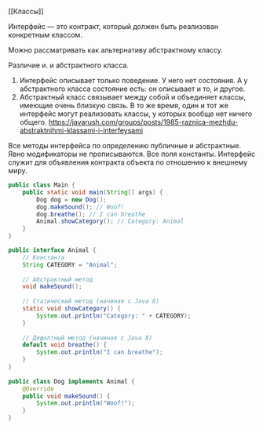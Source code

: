 [[Классы]]

Интерфейс — это контракт, который должен быть реализован конкретным классом.

Можно рассматривать как альтернативу абстрактному классу.

Различие и. и абстрактного класса.
1. Интерфейс описывает только поведение. У него нет состояния. А у абстрактного класса состояние есть: он описывает и то, и другое.
2. Абстрактный класс связывает между собой и объединяет классы, имеющие очень близкую связь. В то же время, один и тот же интерфейс могут реализовать классы, у которых вообще нет ничего общего.
https://javarush.com/groups/posts/1985-raznica-mezhdu-abstraktnihmi-klassami-i-interfeysami

Все методы интерфейса по определению публичные и абстрактные. Явно модификаторы не прописываются.
Все поля константы.
Интерфейс служит для объявления контракта объекта по отношению к внешнему миру.

```java
public class Main {
    public static void main(String[] args) {
        Dog dog = new Dog();
        dog.makeSound(); // Woof!
        dog.breathe(); // I can breathe
        Animal.showCategory(); // Category: Animal
    }
}

public interface Animal {
    // Константа
    String CATEGORY = "Animal";
 
    // Абстрактный метод
    void makeSound();
 
    // Статический метод (начиная с Java 8)
    static void showCategory() {
        System.out.println("Category: " + CATEGORY);
    }
 
    // Дефолтный метод (начиная с Java 8)
    default void breathe() {
        System.out.println("I can breathe");
    }
}
 
public class Dog implements Animal {
    @Override
    public void makeSound() {
        System.out.println("Woof!");
    }
}
 

```